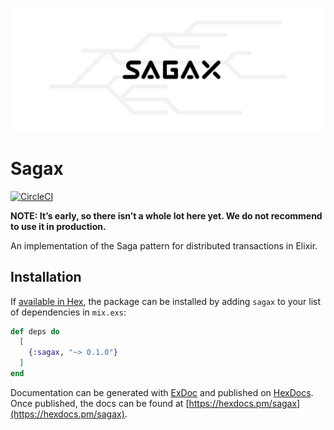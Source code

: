 ![sagax](/.github/banner.png?raw=true)

# Sagax

[![CircleCI](https://circleci.com/gh/smartvokat/sagax/tree/master.svg?style=svg)](https://circleci.com/gh/smartvokat/sagax/tree/master)

**NOTE: It’s early, so there isn’t a whole lot here yet. We do not recommend to use it in production.**

An implementation of the Saga pattern for distributed transactions in Elixir.

## Installation

If [available in Hex](https://hex.pm/docs/publish), the package can be installed
by adding `sagax` to your list of dependencies in `mix.exs`:

```elixir
def deps do
  [
    {:sagax, "~> 0.1.0"}
  ]
end
```

Documentation can be generated with [ExDoc](https://github.com/elixir-lang/ex_doc)
and published on [HexDocs](https://hexdocs.pm). Once published, the docs can
be found at [https://hexdocs.pm/sagax](https://hexdocs.pm/sagax).

